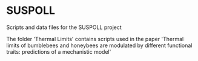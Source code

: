 # SUSPOLL
Scripts and data files for the SUSPOLL project

The folder 'Thermal Limits' contains scripts used in the paper 'Thermal limits of bumblebees and honeybees are modulated by different functional traits: predictions of a mechanistic model'
